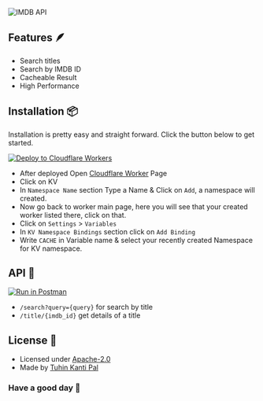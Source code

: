 ![IMDB API](https://user-images.githubusercontent.com/51857187/170807293-a52d8141-f743-4501-82e5-55e3d4286e61.jpg)

## Features 🪶

- Search titles
- Search by IMDB ID
- Cacheable Result
- High Performance

## Installation 📦

Installation is pretty easy and straight forward. Click the button below to get started.

[![Deploy to Cloudflare Workers](https://deploy.workers.cloudflare.com/button)](https://deploy.workers.cloudflare.com/?url=https://github.com/tuhinpal/imdb-api)

- After deployed Open [Cloudflare Worker](https://workers.cloudflare.com "Cloudflare Worker") Page
- Click on KV
- In `Namespace Name` section Type a Name & Click on `Add`, a namespace will created.
- Now go back to worker main page, here you will see that your created worker listed there, click on that.
- Click on `Settings` > `Variables`
- In `KV Namespace Bindings` section click on `Add Binding`
- Write `CACHE` in Variable name & select your recently created Namespace for KV namespace.

## API 📡

[![Run in Postman](https://run.pstmn.io/button.svg)](https://app.getpostman.com/run-collection/12162111-12f08f8e-a76b-4cf4-a7b9-17cb9f95dd82?action=collection%2Ffork&collection-url=entityId%3D12162111-12f08f8e-a76b-4cf4-a7b9-17cb9f95dd82%26entityType%3Dcollection%26workspaceId%3Df96b67fc-548b-4248-af81-f654c97a867f)

- `/search?query={query}` for search by title
- `/title/{imdb_id}` get details of a title

## License 🎯

- Licensed under [Apache-2.0](https://github.com/tuhinpal/imdb-api/blob/master/LICENSE)
- Made by [Tuhin Kanti Pal](https://github.com/tuhinpal)

### Have a good day 🤘

